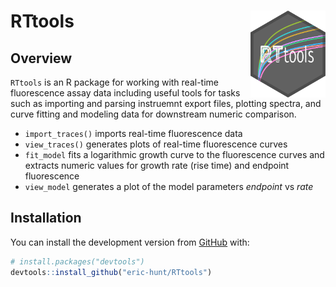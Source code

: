 
<!-- README.md is generated from README.Rmd. Please edit that file -->

# RTtools <img src='man/figures/logo.png' align="right" height="139" />

<!-- badges: start -->

<!-- badges: end -->

## Overview

`RTtools` is an R package for working with real-time fluorescence assay
data including useful tools for tasks such as importing and parsing
instruemnt export files, plotting spectra, and curve fitting and
modeling data for downstream numeric comparison.

  - `import_traces()` imports real-time fluorescence data
  - `view_traces()` generates plots of real-time fluorescence curves
  - `fit_model` fits a logarithmic growth curve to the fluorescence
    curves and extracts numeric values for growth rate (rise time) and
    endpoint fluorescence
  - `view_model` generates a plot of the model parameters *endpoint* vs
    *rate*

## Installation

<!--
You can install the released version of RTtools from [CRAN](https://CRAN.R-project.org) with:

``` r
install.packages("RTtools")
```
-->

You can install the development version from
[GitHub](https://github.com/) with:

``` r
# install.packages("devtools")
devtools::install_github("eric-hunt/RTtools")
```

<!--
## Example

This is a basic example which shows you how to solve a common problem:


```r
## library(RTtools)
## basic example code
```
-->
